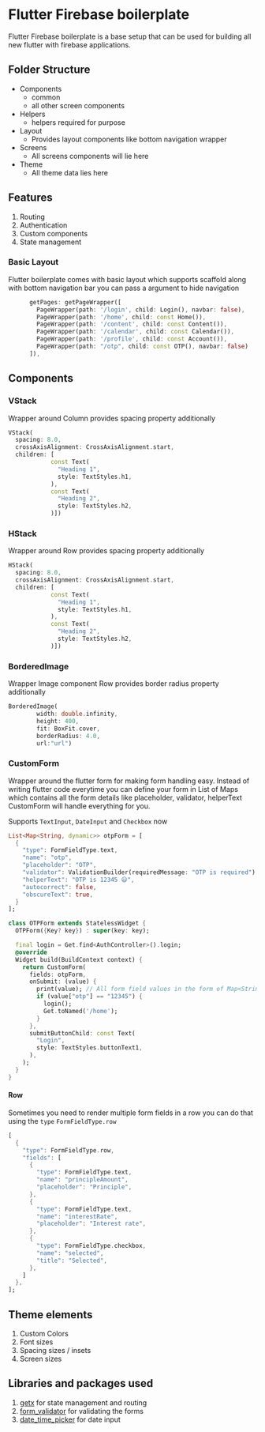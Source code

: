 # Flutter Firebase boilerplate

Flutter Firebase boilerplate is a base setup that can be used for building all new flutter with firebase applications.

## Folder Structure

- Components
  - common
  - all other screen components
- Helpers
  - helpers required for purpose
- Layout
  - Provides layout components like bottom navigation wrapper
- Screens
  - All screens components will lie here
- Theme
  - All theme data lies here

## Features

1. Routing
2. Authentication
3. Custom components
4. State management

### Basic Layout

Flutter boilerplate comes with basic layout which supports scaffold along with bottom navigation bar you can pass a argument to hide navigation

```dart
      getPages: getPageWrapper([
        PageWrapper(path: '/login', child: Login(), navbar: false),
        PageWrapper(path: '/home', child: const Home()),
        PageWrapper(path: '/content', child: const Content()),
        PageWrapper(path: '/calendar', child: const Calendar()),
        PageWrapper(path: '/profile', child: const Account()),
        PageWrapper(path: "/otp", child: const OTP(), navbar: false)
      ]),
```

## Components

### VStack

Wrapper around Column provides spacing property additionally

```dart
VStack(
  spacing: 8.0,
  crossAxisAlignment: CrossAxisAlignment.start,
  children: [
            const Text(
              "Heading 1",
              style: TextStyles.h1,
            ),
            const Text(
              "Heading 2",
              style: TextStyles.h2,
            )])
```

### HStack

Wrapper around Row provides spacing property additionally

```dart
HStack(
  spacing: 8.0,
  crossAxisAlignment: CrossAxisAlignment.start,
  children: [
            const Text(
              "Heading 1",
              style: TextStyles.h1,
            ),
            const Text(
              "Heading 2",
              style: TextStyles.h2,
            )])
```

### BorderedImage

Wrapper Image component Row provides border radius property additionally

```dart
BorderedImage(
        width: double.infinity,
        height: 400,
        fit: BoxFit.cover,
        borderRadius: 4.0,
        url:"url")
```

### CustomForm

Wrapper around the flutter form for making form handling easy. Instead of writing flutter code everytime you can define your form in List of Maps which contains all the form details like placeholder, validator, helperText CustomForm will handle everything for you.

Supports `TextInput`, `DateInput` and `Checkbox` now

```dart
List<Map<String, dynamic>> otpForm = [
  {
    "type": FormFieldType.text,
    "name": "otp",
    "placeholder": "OTP",
    "validator": ValidationBuilder(requiredMessage: "OTP is required").build(),
    "helperText": "OTP is 12345 😃",
    "autocorrect": false,
    "obscureText": true,
  }
];

class OTPForm extends StatelessWidget {
  OTPForm({Key? key}) : super(key: key);

  final login = Get.find<AuthController>().login;
  @override
  Widget build(BuildContext context) {
    return CustomForm(
      fields: otpForm,
      onSubmit: (value) {
        print(value); // All form field values in the form of Map<String, dynamic>
        if (value["otp"] == "12345") {
          login();
          Get.toNamed('/home');
        }
      },
      submitButtonChild: const Text(
        "Login",
        style: TextStyles.buttonText1,
      ),
    );
  }
}

```

#### Row

Sometimes you need to render multiple form fields in a row you can do that using the `type` `FormFieldType.row`

```dart
[
  {
    "type": FormFieldType.row,
    "fields": [
      {
        "type": FormFieldType.text,
        "name": "principleAmount",
        "placeholder": "Principle",
      },
      {
        "type": FormFieldType.text,
        "name": "interestRate",
        "placeholder": "Interest rate",
      },
      {
        "type": FormFieldType.checkbox,
        "name": "selected",
        "title": "Selected",
      },
    ]
  },
];

```

## Theme elements

1. Custom Colors
2. Font sizes
3. Spacing sizes / insets
4. Screen sizes

## Libraries and packages used

1. [getx](https://pub.dev/packages/get) for state management and routing
2. [form_validator](https://pub.dev/packages/form_validator) for validating the forms
3. [date_time_picker](https://pub.dev/packages/date_time_picker) for date input

